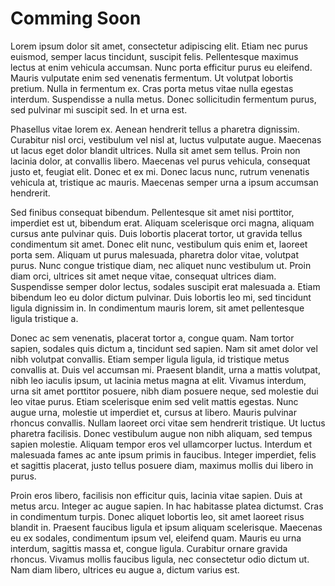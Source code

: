 # Comming Soon 

Lorem ipsum dolor sit amet, consectetur adipiscing elit. Etiam nec purus euismod, semper lacus tincidunt, suscipit felis. Pellentesque maximus lectus at enim vehicula accumsan. Nunc porta efficitur purus eu eleifend. Mauris vulputate enim sed venenatis fermentum. Ut volutpat lobortis pretium. Nulla in fermentum ex. Cras porta metus vitae nulla egestas interdum. Suspendisse a nulla metus. Donec sollicitudin fermentum purus, sed pulvinar mi suscipit sed. In et urna est.

Phasellus vitae lorem ex. Aenean hendrerit tellus a pharetra dignissim. Curabitur nisl orci, vestibulum vel nisl at, luctus vulputate augue. Maecenas ut lacus eget dolor blandit ultrices. Nulla sit amet sem tellus. Proin non lacinia dolor, at convallis libero. Maecenas vel purus vehicula, consequat justo et, feugiat elit. Donec et ex mi. Donec lacus nunc, rutrum venenatis vehicula at, tristique ac mauris. Maecenas semper urna a ipsum accumsan hendrerit.

Sed finibus consequat bibendum. Pellentesque sit amet nisi porttitor, imperdiet est ut, bibendum erat. Aliquam scelerisque orci magna, aliquam cursus ante pulvinar quis. Duis lobortis placerat tortor, ut gravida tellus condimentum sit amet. Donec elit nunc, vestibulum quis enim et, laoreet porta sem. Aliquam ut purus malesuada, pharetra dolor vitae, volutpat purus. Nunc congue tristique diam, nec aliquet nunc vestibulum ut. Proin diam orci, ultrices sit amet neque vitae, consequat ultrices diam. Suspendisse semper dolor lectus, sodales suscipit erat malesuada a. Etiam bibendum leo eu dolor dictum pulvinar. Duis lobortis leo mi, sed tincidunt ligula dignissim in. In condimentum mauris lorem, sit amet pellentesque ligula tristique a.

Donec ac sem venenatis, placerat tortor a, congue quam. Nam tortor sapien, sodales quis dictum a, tincidunt sed sapien. Nam sit amet dolor vel nibh volutpat convallis. Etiam semper ligula ligula, id tristique metus convallis at. Duis vel accumsan mi. Praesent blandit, urna a mattis volutpat, nibh leo iaculis ipsum, ut lacinia metus magna at elit. Vivamus interdum, urna sit amet porttitor posuere, nibh diam posuere neque, sed molestie dui leo vitae purus. Etiam scelerisque enim sed velit mattis egestas. Nunc augue urna, molestie ut imperdiet et, cursus at libero. Mauris pulvinar rhoncus convallis. Nullam laoreet orci vitae sem hendrerit tristique. Ut luctus pharetra facilisis. Donec vestibulum augue non nibh aliquam, sed tempus sapien molestie. Aliquam tempor eros vel ullamcorper luctus. Interdum et malesuada fames ac ante ipsum primis in faucibus. Integer imperdiet, felis et sagittis placerat, justo tellus posuere diam, maximus mollis dui libero in purus.

Proin eros libero, facilisis non efficitur quis, lacinia vitae sapien. Duis at metus arcu. Integer ac augue sapien. In hac habitasse platea dictumst. Cras in condimentum turpis. Donec aliquet lobortis leo, sit amet laoreet risus blandit in. Praesent faucibus ligula et ipsum aliquam scelerisque. Maecenas eu ex sodales, condimentum ipsum vel, eleifend quam. Mauris eu urna interdum, sagittis massa et, congue ligula. Curabitur ornare gravida rhoncus. Vivamus mollis faucibus ligula, nec consectetur odio dictum ut. Nam diam libero, ultrices eu augue a, dictum varius est.